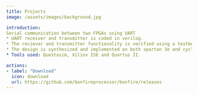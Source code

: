 ```yaml
---
title: Projects
image: /assets/images/background.jpg

introduction:
Serial communication between two FPGAs using UART
* UART receiver and transmitter is coded in verilog.
* The reciever and transmitter functionality is verified using a testbench.
* The design is synthesized and implemented on both spartan 3e and cyclone IV FPGA.
* Tools used: Questasim, Xilinx ISE and Quartus II.

actions:
- label: "Download"
  icon: download
  url: https://github.com/bonfireprocessor/bonfire/releases
---
```



